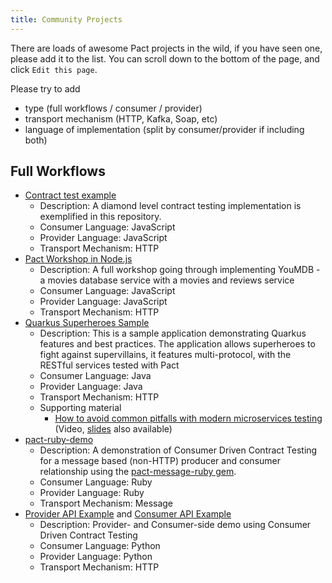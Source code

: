 ```yaml
---
title: Community Projects
---
```


There are loads of awesome Pact projects in the wild, if you have seen one, please add it to the list. You can scroll down to the bottom of the page, and click `Edit this page`.

Please try to add

- type (full workflows / consumer / provider)
- transport mechanism (HTTP, Kafka, Soap, etc)
- language of implementation (split by consumer/provider if including both)
  
## Full Workflows

- [Contract test example](https://github.com/PauloGoncalvesBH/contract-test-nirvana)
  - Description: A diamond level contract testing implementation is exemplified in this repository.
  - Consumer Language: JavaScript
  - Provider Language: JavaScript
  - Transport Mechanism: HTTP
- [Pact Workshop in Node.js](https://github.com/lirantal/pact-workshop-consumer-nodejs)
  - Description: A full workshop going through implementing YouMDB - a movies database service with a movies and reviews service
  - Consumer Language: JavaScript
  - Provider Language: JavaScript
  - Transport Mechanism: HTTP
- [Quarkus Superheroes Sample](https://github.com/quarkusio/quarkus-super-heroes)
  - Description: This is a sample application demonstrating Quarkus features and best practices. The application allows superheroes to fight against supervillains, it features multi-protocol, with the RESTful services tested with Pact
  - Consumer Language: Java
  - Provider Language: Java
  - Transport Mechanism: HTTP
  - Supporting material
    - [How to avoid common pitfalls with modern microservices testing](https://www.youtube.com/watch?v=vYwkDPrzqV8) (Video, [slides](https://hollycummins.com/modern-microservices-testing-pitfalls-devoxx/) also available)
- [pact-ruby-demo](https://github.com/AndrewJanuary/pact-ruby-demo)
  - Description: A demonstration of Consumer Driven Contract Testing for a message based (non-HTTP) producer and consumer relationship using the [pact-message-ruby gem](https://github.com/pact-foundation/pact-message-ruby).
  - Consumer Language: Ruby
  - Provider Language: Ruby
  - Transport Mechanism: Message
- [Provider API Example](https://github.com/sergeyklay/provider-pact-example) and [Consumer API Example](https://github.com/sergeyklay/consumer-pact-example)
  - Description: Provider- and Consumer-side demo using Consumer Driven Contract Testing
  - Consumer Language: Python
  - Provider Language: Python
  - Transport Mechanism: HTTP

